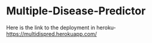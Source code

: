 # Multiple-Disease-Predictor

Here is the link to the deployment in heroku- https://multidispred.herokuapp.com/
